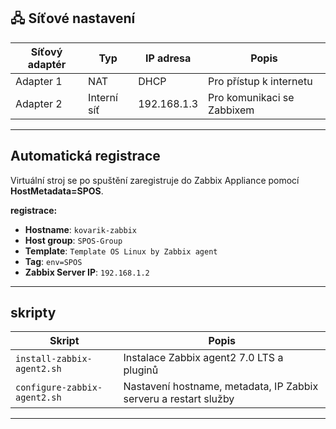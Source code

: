 ## 🖧 Síťové nastavení

| Síťový adaptér | Typ            | IP adresa      | Popis                       |
|----------------|----------------|----------------|-----------------------------|
| Adapter 1      | NAT            | DHCP           | Pro přístup k internetu     |
| Adapter 2      | Interní síť    | 192.168.1.3    | Pro komunikaci se Zabbixem  |

---

## Automatická registrace

Virtuální stroj se po spuštění zaregistruje do Zabbix Appliance pomocí **HostMetadata=SPOS**.

**registrace:**
- **Hostname**: `kovarik-zabbix`
- **Host group**: `SPOS-Group`
- **Template**: `Template OS Linux by Zabbix agent`
- **Tag**: `env=SPOS`
- **Zabbix Server IP**: `192.168.1.2`

---

## skripty

| Skript                      | Popis                                                                 |
|-----------------------------|-----------------------------------------------------------------------|
| `install-zabbix-agent2.sh`  | Instalace Zabbix agent2 7.0 LTS a pluginů                             |
| `configure-zabbix-agent2.sh`| Nastavení hostname, metadata, IP Zabbix serveru a restart služby     |

---
